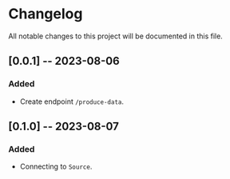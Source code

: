 # Changelog

All notable changes to this project will be documented in this file.


## [0.0.1] -- 2023-08-06

### Added

- Create endpoint `/produce-data`.

## [0.1.0] -- 2023-08-07

### Added

- Connecting to `Source`.
